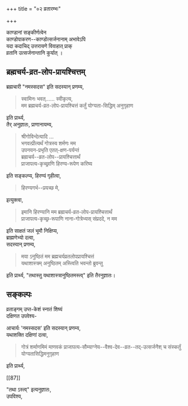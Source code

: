 +++
title = "०२ व्रतारम्भः"

+++

काण्डानां सङ्कीर्णत्वेन  
काण्डोपाकरण--काण्डोत्सर्जनानाम् अभावेऽपि  
यदा कदाचिद् उत्तरायणे विवाहात् प्राक्  
व्रतानि उत्सर्जनान्तानि कुर्यात् ।  

## ब्रह्मचर्य-व्रत-लोप-प्रायश्चित्तम्
ब्रह्मचारी "नमस्सदस" इति सदस्यान् प्रणम्य,  

> स्वामिनः भवत्...... स्वीकृत्य,  
> मम ब्रह्मचर्य-व्रत-लोप-प्रायश्चित्तं कर्तुं योग्यता-सिद्धिम् अनुगृहाण

इति प्रार्थ्य,  
तैर् अनुज्ञातः, प्राणानायम्य, 

> श्रीगोविन्देत्यादि …  
> भगवत्प्रीत्यर्थं गोत्रस्य शर्मणः मम  
> उपनयन-प्रभृति एतत्-क्षण-पर्यन्तं  
> ब्रह्मचर्य--व्रत-लोप--प्रायश्चित्तार्थं  
> प्राजापत्य-कृच्छ्राणि हिरण्य-रूपेण करिष्य 

इति सङ्कल्प्य, 
हिरण्यं गृहीत्वा, 

> हिरण्यगर्भ--प्रयच्छ मे, 

इत्युक्त्वा, 

> इमानि हिरण्यानि मम ब्रह्मचर्य-व्रत-लोप-प्रायश्चित्तार्थं  
> प्राजापत्य-कृच्छ्र-रूपाणि नाना-गोत्रेभ्यस् संप्रददे, न मम 

इति साक्षतं जलं भूमौ निक्षिप्य,  
ब्राह्मणेभ्यो दत्वा,  
सदस्यान् प्रणम्य,  

> मया ऽनुष्ठितं मम ब्रह्मचर्यव्रतलोपप्रायश्चित्तं  
> यथाशास्त्रम् अनुष्ठितम् अस्त्विति भवन्तो ब्रुवन्तु 

इति प्रार्थ्य, "तथास्तु यथाशास्त्रानुष्ठितमस्त्व्" इति तैरनुज्ञातः।  

## सङ्कल्पः
व्रताङ्गम् उप्त-केशं स्नातं शिष्यं  
दक्षिणत उपवेश्य-

आचार्यः 'नमस्सदस' इति सदस्यान् प्रणम्य,  
यथाशक्ति दक्षिणां दत्वा,

> गोत्रं शर्माणमिमं माणवकं प्राजापत्य-सौम्याग्नेय--वैश्व-देव--व्रत--तद्-उत्सर्जनैश् च संस्कर्तुं योग्यतासिद्धिमनुगृहाण

इति प्रार्थ्य,

[[87]]

"तथा ऽस्त्व्" इत्यनुज्ञातः,  
उपविश्य,  